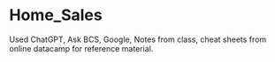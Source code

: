 # Home_Sales

Used ChatGPT, Ask BCS, Google, Notes from class, cheat sheets from online datacamp for reference material. 